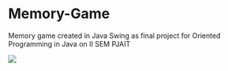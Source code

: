 # Memory-Game
Memory game created in Java Swing as final project for Oriented Programming in Java on II SEM PJAIT

<img src="https://github.com/Dziameno/Memory-Game/tree/main/pics/memory1.png">
